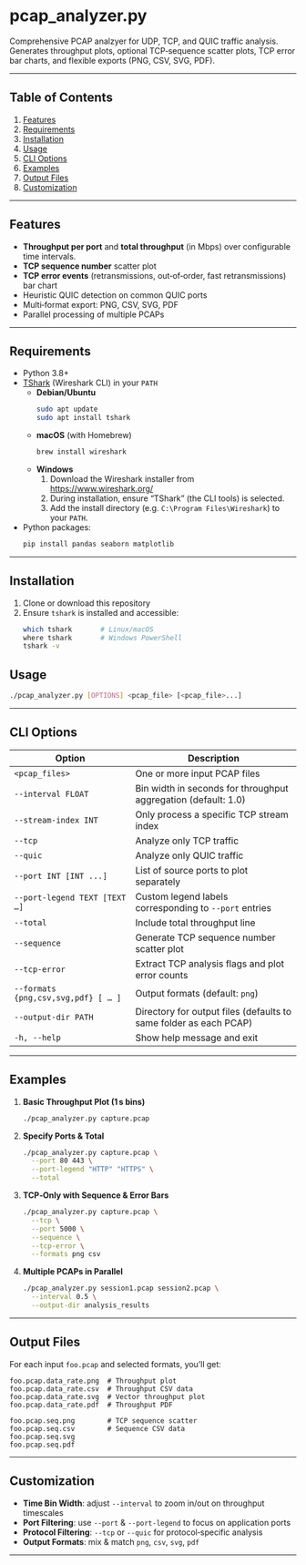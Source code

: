 # pcap_analyzer.py

Comprehensive PCAP analzyer for UDP, TCP, and QUIC traffic analysis.  
Generates throughput plots, optional TCP‐sequence scatter plots, TCP error bar charts, and flexible exports (PNG, CSV, SVG, PDF).

---

## Table of Contents

1. [Features](#features)  
2. [Requirements](#requirements)  
3. [Installation](#installation)  
4. [Usage](#usage)  
5. [CLI Options](#cli-options)  
6. [Examples](#examples)  
7. [Output Files](#output-files)  
8. [Customization](#customization)   

---

## Features

- **Throughput per port** and **total throughput** (in Mbps) over configurable time intervals.
- **TCP sequence number** scatter plot  
- **TCP error events** (retransmissions, out‑of‑order, fast retransmissions) bar chart  
- Heuristic QUIC detection on common QUIC ports  
- Multi‑format export: PNG, CSV, SVG, PDF  
- Parallel processing of multiple PCAPs  

---

## Requirements

- Python 3.8+  
- [TShark](https://www.wireshark.org/docs/man-pages/tshark.html) (Wireshark CLI) in your `PATH`  
  - **Debian/Ubuntu**  
    ```bash
    sudo apt update
    sudo apt install tshark
    ```
  - **macOS** (with Homebrew)  
    ```bash
    brew install wireshark
    ```
  - **Windows**  
    1. Download the Wireshark installer from https://www.wireshark.org/  
    2. During installation, ensure “TShark” (the CLI tools) is selected.  
    3. Add the install directory (e.g. `C:\Program Files\Wireshark`) to your `PATH`.  
- Python packages:
    ```bash 
    pip install pandas seaborn matplotlib 
    ```

---

## Installation

1. Clone or download this repository  
2. Ensure `tshark` is installed and accessible:  
    ```bash
    which tshark       # Linux/macOS
    where tshark       # Windows PowerShell
    tshark -v
    ```
## Usage

```bash
./pcap_analyzer.py [OPTIONS] <pcap_file> [<pcap_file>...]
```

---

## CLI Options

| Option                      | Description                                                                 |
|-----------------------------|-----------------------------------------------------------------------------|
| `<pcap_files>`              | One or more input PCAP files                                                  |
| `--interval FLOAT`          | Bin width in seconds for throughput aggregation (default: 1.0)                |
| `--stream-index INT`        | Only process a specific TCP stream index                                     |
| `--tcp`                     | Analyze only TCP traffic                                                      |
| `--quic`                    | Analyze only QUIC traffic           |
| `--port INT [INT ...]`      | List of source ports to plot separately                                       |
| `--port-legend TEXT [TEXT …]` | Custom legend labels corresponding to `--port` entries                      |
| `--total`                   | Include total throughput line                                                 |
| `--sequence`                | Generate TCP sequence number scatter plot                                     |
| `--tcp-error`               | Extract TCP analysis flags and plot error counts                               |
| `--formats {png,csv,svg,pdf} [ … ]` | Output formats (default: `png`)                                    |
| `--output-dir PATH`         | Directory for output files (defaults to same folder as each PCAP)             |
| `-h, --help`                | Show help message and exit                                                    |

---

## Examples

1. **Basic Throughput Plot (1 s bins)**  
   ```bash
   ./pcap_analyzer.py capture.pcap
   ```

2. **Specify Ports & Total**  
   ```bash
   ./pcap_analyzer.py capture.pcap \
     --port 80 443 \
     --port-legend "HTTP" "HTTPS" \
     --total
   ```

3. **TCP‐Only with Sequence & Error Bars**  
   ```bash
   ./pcap_analyzer.py capture.pcap \
     --tcp \
     --port 5000 \
     --sequence \
     --tcp-error \
     --formats png csv
   ```

4. **Multiple PCAPs in Parallel**  
   ```bash
   ./pcap_analyzer.py session1.pcap session2.pcap \
     --interval 0.5 \
     --output-dir analysis_results
   ```

---

## Output Files

For each input `foo.pcap` and selected formats, you’ll get:

```
foo.pcap.data_rate.png  # Throughput plot
foo.pcap.data_rate.csv  # Throughput CSV data
foo.pcap.data_rate.svg  # Vector throughput plot
foo.pcap.data_rate.pdf  # Throughput PDF

foo.pcap.seq.png        # TCP sequence scatter
foo.pcap.seq.csv        # Sequence CSV data
foo.pcap.seq.svg
foo.pcap.seq.pdf
```

---

## Customization

- **Time Bin Width**: adjust `--interval` to zoom in/out on throughput timescales  
- **Port Filtering**: use `--port` & `--port-legend` to focus on application ports  
- **Protocol Filtering**: `--tcp` or `--quic` for protocol‑specific analysis  
- **Output Formats**: mix & match `png`, `csv`, `svg`, `pdf`  

---
